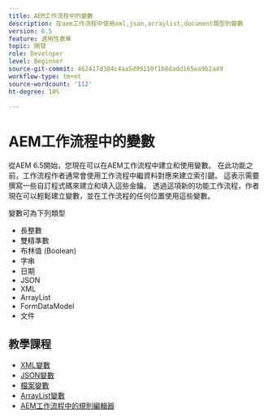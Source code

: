 ```yaml
---
title: AEM工作流程中的變數
description: 在aem工作流程中使用xml,json,arraylist,document類型的變數
version: 6.5
feature: 適用性表單
topic: 開發
role: Developer
level: Beginner
source-git-commit: 462417d384c4aa5d99110f1b8dadd165ea9b2a49
workflow-type: tm+mt
source-wordcount: '112'
ht-degree: 10%

---
```



# AEM工作流程中的變數

從AEM 6.5開始，您現在可以在AEM工作流程中建立和使用變數。 在此功能之前，工作流程作者通常會使用工作流程中繼資料對應來建立索引鍵。 這表示需要撰寫一些自訂程式碼來建立和填入這些金鑰。 透過這項新的功能工作流程，作者現在可以輕鬆建立變數，並在工作流程的任何位置使用這些變數。

變數可為下列類型

* 長整數
* 雙精準數
* 布林值 (Boolean)
* 字串
* 日期
* JSON
* XML
* ArrayList
* FormDataModel
* 文件

## 教學課程

* [XML變數](part1.md)
* [JSON變數](part2.md)
* [檔案變數](part3.md)
* [ArrayList變數](part4.md)
* [AEM工作流程中的規則編輯器](part5.md)
